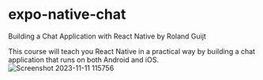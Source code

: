 # expo-native-chat

Building a Chat Application with React Native
by Roland Guijt

This course will teach you React Native in a practical way by building a chat application that runs on both Android and iOS.
![Screenshot 2023-11-11 115756](https://github.com/rruiz88/expo-native-chat/assets/109550060/7c42f9b7-81b8-44c0-b1ef-7c8b9eda668f)
